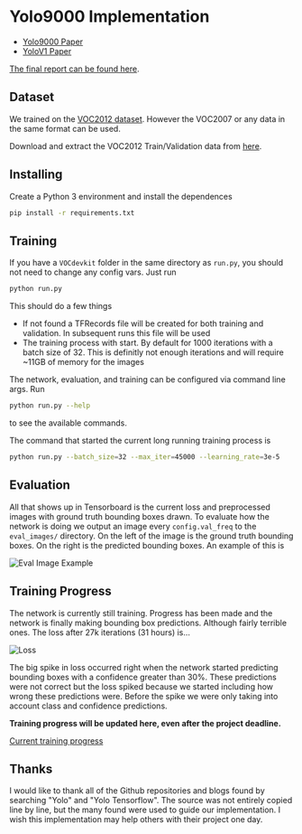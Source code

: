 # Yolo9000 Implementation

- [Yolo9000 Paper](https://arxiv.org/pdf/1612.08242.pdf)
- [YoloV1 Paper](https://arxiv.org/pdf/1506.02640.pdf)

[The final report can be found here](https://gitlab.csc.uvic.ca/courses/201801/csc486b/final-project/group-a/term-project/blob/master/report.pdf).

## Dataset

We trained on the [VOC2012 dataset](http://host.robots.ox.ac.uk/pascal/VOC/voc2012/). However the VOC2007 or any data in the same format can be used.

Download and extract the VOC2012 Train/Validation data from [here](https://pjreddie.com/projects/pascal-voc-dataset-mirror/). 

## Installing

Create a Python 3 environment and install the dependences

```sh
pip install -r requirements.txt
```

## Training

If you have a `VOCdevkit` folder in the same directory as `run.py`, you should not need to change any config vars. Just run 

```sh
python run.py
```

This should do a few things

- If not found a TFRecords file will be created for both training and validation. In subsequent runs this file will be used
- The training process with start. By default for 1000 iterations with a batch size of 32. This is definitly not enough iterations and will require ~11GB of memory for the images

The network, evaluation, and training can be configured via command line args. Run

```sh
python run.py --help
```

to see the available commands.

The command that started the current long running training process is

```sh
python run.py --batch_size=32 --max_iter=45000 --learning_rate=3e-5
```

## Evaluation

All that shows up in Tensorboard is the current loss and preprocessed images with ground truth bounding boxes drawn.
To evaluate how the network is doing we output an image every `config.val_freq` to the `eval_images/` directory.
On the left of the image is the ground truth bounding boxes. On the right is the predicted bounding boxes. An example of this is

![Eval Image Example](https://i.imgur.com/wPvVNYy.jpg)

## Training Progress

The network is currently still training. Progress has been made and the network is finally making bounding box predictions.
Although fairly terrible ones. The loss after 27k iterations (31 hours) is...

![Loss](https://i.imgur.com/8iI6hS2.png)

The big spike in loss occurred right when the network started predicting bounding boxes with a confidence greater than 30%.
These predictions were not correct but the loss spiked because we started including how wrong these predictions were.
Before the spike we were only taking into account class and confidence predictions.

**Training progress will be updated here, even after the project deadline.**

[Current training progress](http://ec2-34-217-209-5.us-west-2.compute.amazonaws.com:6006)

## Thanks

I would like to thank all of the Github repositories and blogs found by searching "Yolo" and "Yolo Tensorflow". The source was not entirely
copied line by line, but the many found were used to guide our implementation. I wish this implementation may help others with their project one day.